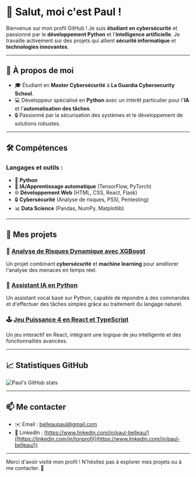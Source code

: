 # 👋 Salut, moi c'est Paul !

Bienvenue sur mon profil GitHub ! Je suis **étudiant en cybersécurité** et passionné par le **développement Python** et l'**intelligence artificielle**. Je travaille activement sur des projets qui allient **sécurité informatique** et **technologies innovantes**.

---

## 🚀 À propos de moi

- 🎓 Étudiant en **Master Cybersécurité** à **La Guardia Cybersecurity School**.
- 💻 Développeur spécialisé en **Python** avec un intérêt particulier pour l'**IA** et l'**automatisation des tâches**.
- 🔒 Passionné par la sécurisation des systèmes et le développement de solutions robustes.

---

## 🛠️ Compétences

### Langages et outils :
- 🐍 **Python**
- 🤖 **IA/Apprentissage automatique** (TensorFlow, PyTorch)
- 🌐 **Développement Web** (HTML, CSS, React, Flask)
- 🔒 **Cybersécurité** (Analyse de risques, PSSI, Pentesting)
- 📊 **Data Science** (Pandas, NumPy, Matplotlib)

---

## 🌟 Mes projets

### 🔐 **[Analyse de Risques Dynamique avec XGBoost](#)**  
Un projet combinant **cybersécurité** et **machine learning** pour améliorer l'analyse des menaces en temps réel.

### 🤖 **[Assistant IA en Python](#)**  
Un assistant vocal basé sur Python, capable de répondre à des commandes et d'effectuer des tâches simples grâce au traitement du langage naturel.

### 🕹️ **[Jeu Puissance 4 en React et TypeScript](#)**  
Un jeu interactif en React, intégrant une logique de jeu intelligente et des fonctionnalités avancées.

---

## 📈 Statistiques GitHub
![Paul's GitHub stats](https://github-readme-stats.vercel.app/api?username=zorafa&show_icons=true&theme=radical)

---

## 📫 Me contacter

- ✉️ Email : [belleaupaul@gmail.com](mailto:belleaupaul@gmail.com)
- 💼 LinkedIn : [https://www.linkedin.com/in/paul-belleau/]([https://linkedin.com/in/tonprofil](https://www.linkedin.com/in/paul-belleau/))
  
---

Merci d'avoir visité mon profil ! N'hésitez pas à explorer mes projets ou à me contacter. 🚀
